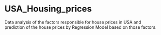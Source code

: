 # USA_Housing_prices
Data analysis of the factors responsible for house prices in USA and prediction of the house prices by Regression Model based on those factors.
